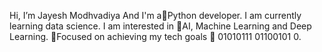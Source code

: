 Hi, I’m Jayesh Modhvadiya
And I'm a🐍Python developer.
I am currently learning data science.
I am interested in 🤖AI, Machine Learning and Deep Learning.
🎯Focused on achieving my tech goals
🤖 01010111 01100101 0.

